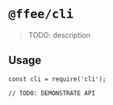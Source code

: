 # `@ffee/cli`

> TODO: description

## Usage

```
const cli = require('cli');

// TODO: DEMONSTRATE API
```
